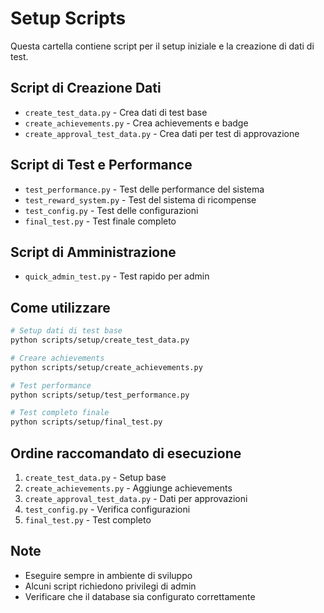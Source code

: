 # Setup Scripts

Questa cartella contiene script per il setup iniziale e la creazione di dati di test.

## Script di Creazione Dati
- `create_test_data.py` - Crea dati di test base
- `create_achievements.py` - Crea achievements e badge
- `create_approval_test_data.py` - Crea dati per test di approvazione

## Script di Test e Performance
- `test_performance.py` - Test delle performance del sistema
- `test_reward_system.py` - Test del sistema di ricompense
- `test_config.py` - Test delle configurazioni
- `final_test.py` - Test finale completo

## Script di Amministrazione
- `quick_admin_test.py` - Test rapido per admin

## Come utilizzare

```bash
# Setup dati di test base
python scripts/setup/create_test_data.py

# Creare achievements
python scripts/setup/create_achievements.py

# Test performance
python scripts/setup/test_performance.py

# Test completo finale
python scripts/setup/final_test.py
```

## Ordine raccomandato di esecuzione

1. `create_test_data.py` - Setup base
2. `create_achievements.py` - Aggiunge achievements
3. `create_approval_test_data.py` - Dati per approvazioni
4. `test_config.py` - Verifica configurazioni
5. `final_test.py` - Test completo

## Note
- Eseguire sempre in ambiente di sviluppo
- Alcuni script richiedono privilegi di admin
- Verificare che il database sia configurato correttamente
